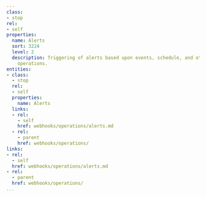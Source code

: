 ```yaml
---
class:
- stop
rel:
- self
properties:
  name: Alerts
  sort: 3224
  level: 2
  description: Triggering of alerts based upon events, schedule, and other webhook
    operations.
entities:
- class:
  - stop
  rel:
  - self
  properties:
    name: Alerts
  links:
  - rel:
    - self
    href: webhooks/operations/alerts.md
  - rel:
    - parent
    href: webhooks/operations/
links:
- rel:
  - self
  href: webhooks/operations/alerts.md
- rel:
  - parent
  href: webhooks/operations/
...
```

